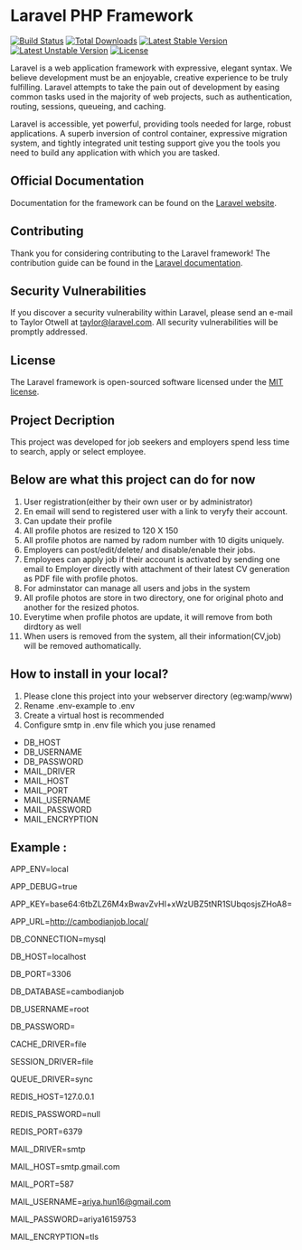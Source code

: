# Laravel PHP Framework

[![Build Status](https://travis-ci.org/laravel/framework.svg)](https://travis-ci.org/laravel/framework)
[![Total Downloads](https://poser.pugx.org/laravel/framework/d/total.svg)](https://packagist.org/packages/laravel/framework)
[![Latest Stable Version](https://poser.pugx.org/laravel/framework/v/stable.svg)](https://packagist.org/packages/laravel/framework)
[![Latest Unstable Version](https://poser.pugx.org/laravel/framework/v/unstable.svg)](https://packagist.org/packages/laravel/framework)
[![License](https://poser.pugx.org/laravel/framework/license.svg)](https://packagist.org/packages/laravel/framework)

Laravel is a web application framework with expressive, elegant syntax. We believe development must be an enjoyable, creative experience to be truly fulfilling. Laravel attempts to take the pain out of development by easing common tasks used in the majority of web projects, such as authentication, routing, sessions, queueing, and caching.

Laravel is accessible, yet powerful, providing tools needed for large, robust applications. A superb inversion of control container, expressive migration system, and tightly integrated unit testing support give you the tools you need to build any application with which you are tasked.

## Official Documentation

Documentation for the framework can be found on the [Laravel website](http://laravel.com/docs).

## Contributing

Thank you for considering contributing to the Laravel framework! The contribution guide can be found in the [Laravel documentation](http://laravel.com/docs/contributions).

## Security Vulnerabilities

If you discover a security vulnerability within Laravel, please send an e-mail to Taylor Otwell at taylor@laravel.com. All security vulnerabilities will be promptly addressed.

## License

The Laravel framework is open-sourced software licensed under the [MIT license](http://opensource.org/licenses/MIT).

## Project Decription
This project was developed for job seekers and employers spend less time to search, apply or select employee.

## Below are what this project can do for now
1. User registration(either by their own user or by administrator)
2. En email will send to registered user with a link to veryfy their account.
3. Can update their profile
4. All profile photos are resized to 120 X 150
5. All profile photos are named by radom number with 10 digits uniquely.
6. Employers can post/edit/delete/ and disable/enable their jobs.
7. Employees can apply job if their account is activated by sending one email to Employer directly with attachment of their latest CV generation as PDF file with profile photos.
8. For adminstator can manage all users and jobs in the system
10. All profile photos are store in two directory, one for original photo and another for the resized photos.
11. Everytime when profile photos are update, it will remove from both dirdtory as well
11. When users is removed from the system, all their information(CV,job) will be removed authomatically.

## How to install in your local?
1. Please clone this project into your webserver directory (eg:wamp/www)
2. Rename .env-example to .env
3. Create a virtual host is recommended
4. Configure smtp in .env file which you juse renamed
- DB_HOST
- DB_USERNAME
- DB_PASSWORD
- MAIL_DRIVER
- MAIL_HOST
- MAIL_PORT
- MAIL_USERNAME
- MAIL_PASSWORD
- MAIL_ENCRYPTION

## Example : 

APP_ENV=local

APP_DEBUG=true

APP_KEY=base64:6tbZLZ6M4xBwavZvHI+xWzUBZ5tNR1SUbqosjsZHoA8=

APP_URL=http://cambodianjob.local/

DB_CONNECTION=mysql

DB_HOST=localhost

DB_PORT=3306

DB_DATABASE=cambodianjob

DB_USERNAME=root

DB_PASSWORD=

CACHE_DRIVER=file

SESSION_DRIVER=file

QUEUE_DRIVER=sync

REDIS_HOST=127.0.0.1

REDIS_PASSWORD=null

REDIS_PORT=6379

MAIL_DRIVER=smtp

MAIL_HOST=smtp.gmail.com

MAIL_PORT=587

MAIL_USERNAME=ariya.hun16@gmail.com

MAIL_PASSWORD=ariya16159753

MAIL_ENCRYPTION=tls
